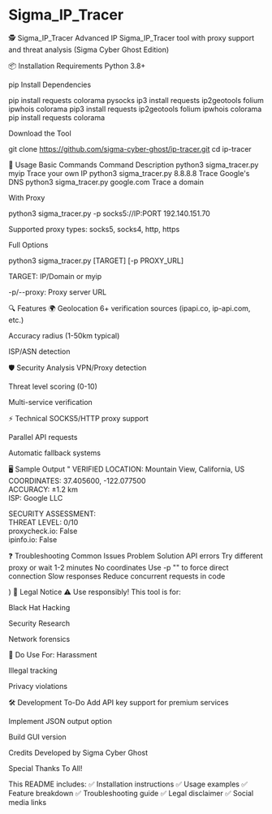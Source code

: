 # Sigma_IP_Tracer
🕵️ Sigma_IP_Tracer
Advanced IP Sigma_IP_Tracer tool with proxy support and threat analysis
(Sigma Cyber Ghost Edition)

📦 Installation
Requirements
Python 3.8+

pip
Install Dependencies

pip install requests colorama pysocks
ip3 install requests ip2geotools folium ipwhois colorama
pip3 install requests ip2geotools folium ipwhois colorama
pip install requests colorama

Download the Tool

git clone https://github.com/sigma-cyber-ghost/ip-tracer.git
cd ip-tracer


🚀 Usage
Basic Commands
Command	Description
python3 sigma_tracer.py myip	Trace your own IP
python3 sigma_tracer.py 8.8.8.8	Trace Google's DNS
python3 sigma_tracer.py google.com	Trace a domain

With Proxy 

python3 sigma_tracer.py -p socks5://IP:PORT 192.140.151.70

Supported proxy types: socks5, socks4, http, https

Full Options

python3 sigma_tracer.py [TARGET] [-p PROXY_URL]

TARGET: IP/Domain or myip

-p/--proxy: Proxy server URL

🔍 Features
🌍 Geolocation
6+ verification sources (ipapi.co, ip-api.com, etc.)

Accuracy radius (1-50km typical)

ISP/ASN detection

🛡️ Security Analysis
VPN/Proxy detection

Threat level scoring (0-10)

Multi-service verification

⚡ Technical
SOCKS5/HTTP proxy support

Parallel API requests

Automatic fallback systems

🖥️ Sample Output "
VERIFIED LOCATION: Mountain View, California, US  
COORDINATES: 37.405600, -122.077500  
ACCURACY: ±1.2 km  
ISP: Google LLC  

SECURITY ASSESSMENT:  
THREAT LEVEL: 0/10  
proxycheck.io: False  
ipinfo.io: False  

❓ Troubleshooting
Common Issues
Problem	Solution
API errors	Try different proxy or wait 1-2 minutes
No coordinates	Use -p "" to force direct connection
Slow responses	Reduce concurrent requests in code

)
📜 Legal Notice
⚠️ Use responsibly! This tool is for:

Black Hat Hacking

Security Research

Network forensics

🚫 Do Use For: Harassment

Illegal tracking

Privacy violations

🛠️ Development
To-Do
Add API key support for premium services

Implement JSON output option

Build GUI version

Credits
Developed by Sigma Cyber Ghost

Special Thanks To All!

This README includes:
✅ Installation instructions
✅ Usage examples
✅ Feature breakdown
✅ Troubleshooting guide
✅ Legal disclaimer
✅ Social media links
